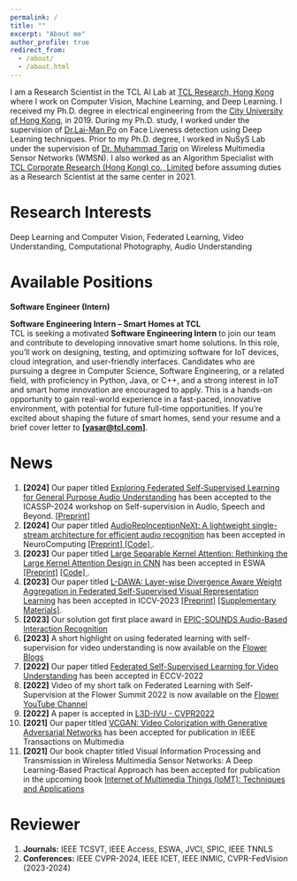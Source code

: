 ```yaml
---
permalink: /
title: ""
excerpt: "About me"
author_profile: true
redirect_from: 
  - /about/
  - /about.html
---
```

I am a Research Scientist in the TCL AI Lab at [TCL Research, Hong Kong](https://www.linkedin.com/company/tcl-corporate-research-hk-co-ltd/mycompany/)  where I work on Computer Vision, Machine Learning, and Deep Learning. I received my Ph.D. degree in electrical engineering from the [City University of Hong Kong](https://www.cityu.edu.hk/), in 2019. During my Ph.D. study, I worked under the supervision of [Dr.Lai-Man Po](http://www.ee.cityu.edu.hk/~lmpo/) on Face Liveness detection using Deep Learning techniques. Prior to my Ph.D. degree, I worked in NuSyS Lab under the supervision of [Dr. Muhammad Tariq](https://sites.google.com/a/nu.edu.pk/mtariq/home) on Wireless Multimedia Sensor Networks  (WMSN). I also worked as an Algorithm Specialist with [TCL Corporate Research (Hong Kong) co., Limited](http://tclrd.com.hk/) before assuming duties as a Research Scientist at the same center in 2021.

Research Interests
======
Deep Learning and Computer Vision, Federated Learning, Video Understanding, Computational Photography, Audio Understanding

Available Positions
======
**Software Engineer (Intern)**

**Software Engineering Intern – Smart Homes at TCL**  
TCL is seeking a motivated **Software Engineering Intern** to join our team and contribute to developing innovative smart home solutions. In this role, you’ll work on designing, testing, and optimizing software for IoT devices, cloud integration, and user-friendly interfaces. Candidates who are pursuing a degree in Computer Science, Software Engineering, or a related field, with proficiency in Python, Java, or C++, and a strong interest in IoT and smart home innovation are encouraged to apply. This is a hands-on opportunity to gain real-world experience in a fast-paced, innovative environment, with potential for future full-time opportunities. If you’re excited about shaping the future of smart homes, send your resume and a brief cover letter to **[yasar@tcl.com]**. 




<!--
Collaborators
=====
[Nicholas Lane](http://niclane.org/) (Professor in the  Department of Computer Science and Technology at the University of Cambridge) <br>
[Muhammad Tariq](https://sites.google.com/a/nu.edu.pk/mtariq/home) (Professor at FAST NUCES Islamabad) <br>
[JiaJun Shen](https://scholar.google.com/citations?hl=en&user=qckHL1AAAAAJ&view_op=list_works&sortby=pubdate) (Current: Deep Mind) (Previous: Chief AI Scientist at TCL)<br> 
[Pedro Porto Buarque de Gusmão](https://portobgusmao.com/) (Cambridge Machine Learning Systems Lab) <br>
[Yan Gao](https://scholar.google.com/citations?hl=en&user=_im5GrcAAAAJ&view_op=list_works&sortby=pubdate) (University of Cambridge) <br>
-->


News 
====== 
1. **[2024]** Our paper titled [Exploring Federated Self-Supervised Learning for General Purpose Audio Understanding](https://arxiv.org/abs/2402.02889) has been accepted to the ICASSP-2024 workshop on Self-supervision in Audio, Speech and Beyond. <a href="https://arxiv.org/abs/2402.02889"> [Preprint] </a>   
2. **[2024]** Our paper titled  [AudioRepInceptionNeXt: A lightweight single-stream architecture for efficient audio recognition](https://www.sciencedirect.com/science/article/abs/pii/S0925231224002030) has been accepted in NeuroComputing <a href="https://papers.ssrn.com/sol3/papers.cfm?abstract_id=4588783"> [Preprint] </a> <a href="https://github.com/StevenLauHKHK/AudioRepInceptionNeXt"> [Code] </a>.
3. **[2023]** Our paper titled [Large Separable Kernel Attention: Rethinking the Large Kernel Attention Design in CNN](https://www.sciencedirect.com/science/article/abs/pii/S0957417423018547#:~:text=However%2C%20in%20a%20recent%20study,et%20al.%2C%202022) has been accepted in ESWA <a href="https://arxiv.org/abs/2309.01439"> [Preprint]</a> <a href="https://github.com/stevenlauhkhk/large-separable-kernel-attention"> [Code] </a>. 
4. **[2023]** Our paper titled [L-DAWA: Layer-wise Divergence Aware Weight Aggregation in Federated Self-Supervised Visual Representation Learning](https://arxiv.org/pdf/2307.07393.pdf) has been accepted in ICCV-2023 <a href="https://arxiv.org/pdf/2307.07393.pdf">[Preprint]</a> <a href="/files/ICCV2023_image_SSL_FL__supplementary_.pdf"> [Supplementary Materials]</a>.
5. **[2023]** Our solution got first place award in [EPIC-SOUNDS Audio-Based Interaction Recognition](https://codalab.lisn.upsaclay.fr/competitions/9729#results)
6. **[2023]** A short highlight on using federated learning with self-supervision for video understanding is now available on the [Flower Blogs](https://flower.dev/blog/2023-04-05-federated-learning-with-self-supervision)
7. **[2022]**  Our paper titled [Federated Self-Supervised Learning for Video Understanding](https://arxiv.org/abs/2207.01975) has been accepted in ECCV-2022
8. **[2022]** Video of my short talk on Federated Learning with Self-Supervision at the Flower Summit 2022 is now available on the [Flower YouTube Channel](https://www.youtube.com/watch?v=ZLqst0lVte8&t=212s)
9. **[2022]** A paper is accepted in [L3D-IVU - CVPR2022](href=https://sites.google.com/view/l3d-ivu/)
10. **[2021]** Our paper titled [VCGAN: Video Colorization with Generative Adversarial Networks](https://arxiv.org/pdf/2104.12357.pdf) has been accepted for publication in IEEE Transactions on Multimedia
11. **[2021]** Our book chapter titled Visual Information Processing and Transmission in Wireless Multimedia Sensor Networks: A Deep Learning-Based Practical Approach has been accepted for publication in the upcoming book [Internet of Multimedia Things (IoMT):  Techniques and Applications](https://www.elsevier.com/books/internet-of-multimedia-things-iomt-techniques-and-applications/shukla/978-0-323-85845-8)

Reviewer
======
1. **Journals:** IEEE TCSVT, IEEE Access, ESWA, JVCI, SPIC, IEEE TNNLS
2. **Conferences:** IEEE CVPR-2024, IEEE ICET, IEEE INMIC, CVPR-FedVision (2023-2024)

